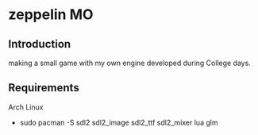 # zeppelin MO

## Introduction

making a small game with my own engine developed during College days.

## Requirements

Arch Linux  
- sudo pacman -S sdl2 sdl2_image sdl2_ttf sdl2_mixer lua glm